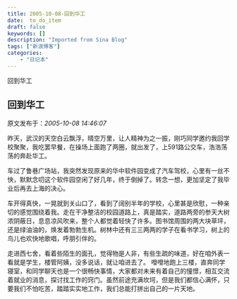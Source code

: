 ```yaml
---
title: 2005-10-08-回到华工
date:  to_do_item
draft: false
keywords: []
description: "Imported from Sina Blog"
tags: ["新浪博客"]
categories: 
    - "日记本"
---
```

回到华工
## 回到华工

 原文发布于：*2005-10-08 14:46:07*

    
昨天，武汉的天空白云飘浮，晴空万里，让人精神为之一振，刚巧同学邀约我回学校聚聚，我吃罢早餐，在操场上面跑了两圈，就出发了，上591路公交车，浩浩荡荡的奔赴华工。

  
车过了鲁巷广场站，我突然发现原来的华中软件园变成了汽车驾校，心里有一丝不快，默默念叨这个软件园空闲了好几年，终于倒掉了。转念一想，更加坚定了我毕业后再去上海的决心。

 
车开得真快，一晃就到关山口了，看到了阔别半年的学校，心里甚是欣慰，一种亲切的感觉围绕着我。走在干净整洁的校园道路上，真是踏实，道路两旁的参天大树浓阴蔽日，息息凉风吹来，整个人都觉着轻快了许多。图书馆周围的两大块草坪，还是绿油油的，焕发着勃勃生机。树林中还有三三两两的学子在看书学习，树上的鸟儿也欢快地歌唱，呼朋引伴的。

  
走进西七舍，看着些陌生的面孔，觉得物是人非，有些生疏的味道，好在咱外表一看就是学生，楼管阿姨，没多说话，就让咱进去了。
噔噔地跑上三楼，直奔同学寝室，和同学聊天也是一个很畅快事情，大家都对未来有着自己的憧憬，相互交流着就业的消息，探讨找工作的窍门。虽然前途充满坎坷，但是我们都信心满怀，只要我们不怕吃苦，踏踏实实地工作，我们总能打拼出自己的一片天地。

 

 


